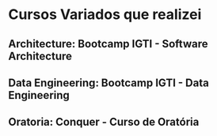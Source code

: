 # Cursos Variados que realizei

## Architecture: Bootcamp IGTI - Software Architecture
## Data Engineering: Bootcamp IGTI - Data Engineering
## Oratoria: Conquer - Curso de Oratória
